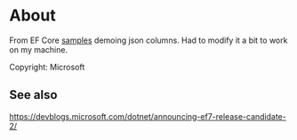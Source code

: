﻿# About

From EF Core [samples](https://github.com/dotnet/EntityFramework.Docs/blob/main/samples/core/Miscellaneous/NewInEFCore7/JsonColumnsSample.cs) demoing json columns. Had to modify it a bit to work on my machine.

Copyright: Microsoft

## See also

https://devblogs.microsoft.com/dotnet/announcing-ef7-release-candidate-2/
